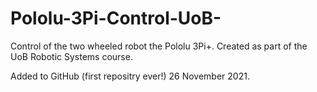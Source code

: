 # Pololu-3Pi-Control-UoB-
Control of the two wheeled robot the Pololu 3Pi+. Created as part of the UoB Robotic Systems course.

Added to GitHub (first repositry ever!) 26 November 2021.

